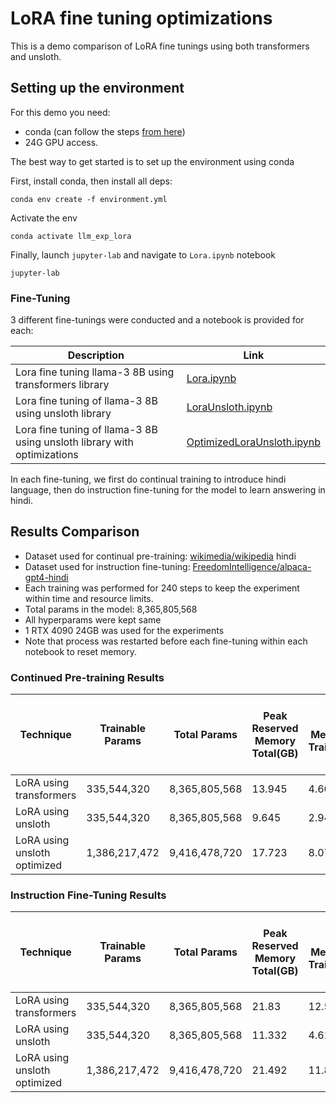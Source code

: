 # LoRA fine tuning optimizations

This is a demo comparison of LoRA fine tunings using both transformers and unsloth.


## Setting up the environment

For this demo you need:
- conda (can follow the steps [from here](https://docs.conda.io/projects/conda/en/latest/user-guide/install/index.html))
- 24G GPU access.

The best way to get started is to set up the environment using conda

First, install conda, then install all deps:

```
conda env create -f environment.yml
```

Activate the env

```
conda activate llm_exp_lora
```

Finally, launch ```jupyter-lab``` and navigate to ```Lora.ipynb``` notebook

```
jupyter-lab
```

### Fine-Tuning

3 different fine-tunings were conducted and a notebook is provided for each:

|Description|Link|
|-----------|----|
|Lora fine tuning llama-3 8B using transformers library|[Lora.ipynb](./Lora.ipynb)|
|Lora fine tuning of llama-3 8B using unsloth library |[LoraUnsloth.ipynb](./LoraUnsloth.ipynb)|
|Lora fine tuning of llama-3 8B using unsloth library with optimizations|[OptimizedLoraUnsloth.ipynb](./OptimizedLoraUnsloth.ipynb)|

In each fine-tuning, we first do continual training to introduce hindi language, then do instruction fine-tuning for the model to learn answering in hindi.


## Results Comparison

- Dataset used for continual pre-training: [wikimedia/wikipedia](https://huggingface.co/datasets/wikimedia/wikipedia) hindi
- Dataset used for instruction fine-tuning: [FreedomIntelligence/alpaca-gpt4-hindi](https://huggingface.co/datasets/FreedomIntelligence/alpaca-gpt4-hindi)
- Each training was performed for 240 steps to keep the experiment within time and resource limits.
- Total params in the model: 8,365,805,568
- All hyperparams were kept same
- 1 RTX 4090 24GB was used for the experiments
- Note that process was restarted before each fine-tuning within each notebook to reset memory.

### Continued Pre-training Results

|Technique|Trainable Params|Total Params|Peak Reserved Memory Total(GB)|Peak Memory for Training(GB)|Peak reserved memory % of max memory|Time Taken(s)|
|---------|----------------|------------|------------------------------|----------------------------|------------------------------------|-------------|
|LoRA using transformers|335,544,320|8,365,805,568|13.945|4.601|59.569|157.5131|
|LoRA using unsloth|335,544,320|8,365,805,568|9.645|2.946|41.2|84.8644|
|LoRA using unsloth optimized|1,386,217,472|9,416,478,720|17.723|8.075|75.707|110.633|

### Instruction Fine-Tuning Results


|Technique|Trainable Params|Total Params|Peak Reserved Memory Total(GB)|Peak Memory for Training(GB)|Peak reserved memory % of max memory|Time Taken(s)|
|---------|----------------|------------|------------------------------|----------------------------|------------------------------------|-------------|
|LoRA using transformers|335,544,320|8,365,805,568|21.83|12.525|93.251|611.1513|
|LoRA using unsloth|335,544,320|8,365,805,568|11.332|4.613|48.07|596.7715|
|LoRA using unsloth optimized|1,386,217,472|9,416,478,720|21.492|11.824|91.807|672.1318|
